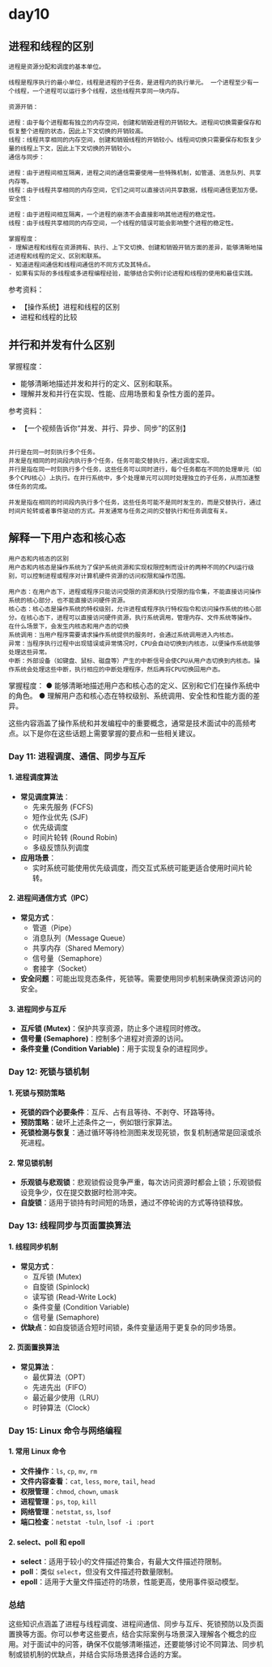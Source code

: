 # day10

## 进程和线程的区别
```
进程是资源分配和调度的基本单位。

线程是程序执行的最小单位，线程是进程的子任务，是进程内的执行单元。 一个进程至少有一个线程，一个进程可以运行多个线程，这些线程共享同一块内存。

资源开销：

进程：由于每个进程都有独立的内存空间，创建和销毁进程的开销较大。进程间切换需要保存和恢复整个进程的状态，因此上下文切换的开销较高。
线程：线程共享相同的内存空间，创建和销毁线程的开销较小。线程间切换只需要保存和恢复少量的线程上下文，因此上下文切换的开销较小。
通信与同步：

进程：由于进程间相互隔离，进程之间的通信需要使用一些特殊机制，如管道、消息队列、共享内存等。
线程：由于线程共享相同的内存空间，它们之间可以直接访问共享数据，线程间通信更加方便。
安全性：

进程：由于进程间相互隔离，一个进程的崩溃不会直接影响其他进程的稳定性。
线程：由于线程共享相同的内存空间，一个线程的错误可能会影响整个进程的稳定性。

掌握程度：
- 理解进程和线程在资源拥有、执行、上下文切换、创建和销毁开销方面的差异，能够清晰地描述进程和线程的定义、区别和联系。
- 知道进程间通信和线程间通信的不同方式及其特点。
- 如果有实际的多线程或多进程编程经验，能够结合实例讨论进程和线程的使用和最佳实践。
```

参考资料：
- 【操作系统】进程和线程的区别
- 进程和线程的比较

## 并行和并发有什么区别

掌握程度：
- 能够清晰地描述并发和并行的定义、区别和联系。
- 理解并发和并行在实现、性能、应用场景和复杂性方面的差异。

参考资料：
- 【一个视频告诉你“并发、并行、异步、同步”的区别】
```

并行是在同一时刻执行多个任务。
并发是在相同的时间段内执行多个任务，任务可能交替执行，通过调度实现。
并行是指在同一时刻执行多个任务，这些任务可以同时进行，每个任务都在不同的处理单元（如多个CPU核心）上执行。在并行系统中，多个处理单元可以同时处理独立的子任务，从而加速整体任务的完成。

并发是指在相同的时间段内执行多个任务，这些任务可能不是同时发生的，而是交替执行，通过时间片轮转或者事件驱动的方式。并发通常与任务之间的交替执行和任务调度有关。
```



## 解释一下用户态和核心态
```
用户态和内核态的区别
用户态和内核态是操作系统为了保护系统资源和实现权限控制而设计的两种不同的CPU运行级别，可以控制进程或程序对计算机硬件资源的访问权限和操作范围。

用户态：在用户态下，进程或程序只能访问受限的资源和执行受限的指令集，不能直接访问操作系统的核心部分，也不能直接访问硬件资源。
核心态：核心态是操作系统的特权级别，允许进程或程序执行特权指令和访问操作系统的核心部分。在核心态下，进程可以直接访问硬件资源，执行系统调用，管理内存、文件系统等操作。
在什么场景下，会发生内核态和用户态的切换
系统调用：当用户程序需要请求操作系统提供的服务时，会通过系统调用进入内核态。
异常：当程序执行过程中出现错误或异常情况时，CPU会自动切换到内核态，以便操作系统能够处理这些异常。
中断：外部设备（如键盘、鼠标、磁盘等）产生的中断信号会使CPU从用户态切换到内核态。操作系统会处理这些中断，执行相应的中断处理程序，然后再将CPU切换回用户态。

```
掌握程度：
● 能够清晰地描述用户态和核心态的定义、区别和它们在操作系统中的角色。
● 理解用户态和核心态在特权级别、系统调用、安全性和性能方面的差异。




这些内容涵盖了操作系统和并发编程中的重要概念，通常是技术面试中的高频考点。以下是你在这些话题上需要掌握的要点和一些相关建议。

### Day 11: 进程调度、通信、同步与互斥

#### 1. **进程调度算法**
- **常见调度算法**：
  - 先来先服务 (FCFS)
  - 短作业优先 (SJF)
  - 优先级调度
  - 时间片轮转 (Round Robin)
  - 多级反馈队列调度
- **应用场景**：
  - 实时系统可能使用优先级调度，而交互式系统可能更适合使用时间片轮转。

#### 2. **进程间通信方式（IPC）**
- **常见方式**：
  - 管道（Pipe）
  - 消息队列（Message Queue）
  - 共享内存（Shared Memory）
  - 信号量（Semaphore）
  - 套接字（Socket）
- **安全问题**：可能出现竞态条件，死锁等。需要使用同步机制来确保资源访问的安全。

#### 3. **进程同步与互斥**
- **互斥锁 (Mutex)**：保护共享资源，防止多个进程同时修改。
- **信号量 (Semaphore)**：控制多个进程对资源的访问。
- **条件变量 (Condition Variable)**：用于实现复杂的进程同步。

### Day 12: 死锁与锁机制

#### 1. **死锁与预防策略**
- **死锁的四个必要条件**：互斥、占有且等待、不剥夺、环路等待。
- **预防策略**：破坏上述条件之一，例如银行家算法。
- **死锁检测与恢复**：通过循环等待检测图来发现死锁，恢复机制通常是回滚或杀死进程。

#### 2. **常见锁机制**
- **乐观锁与悲观锁**：悲观锁假设竞争严重，每次访问资源时都会上锁；乐观锁假设竞争少，仅在提交数据时检测冲突。
- **自旋锁**：适用于锁持有时间短的场景，通过不停轮询的方式等待锁释放。

### Day 13: 线程同步与页面置换算法

#### 1. **线程同步机制**
- **常见方式**：
  - 互斥锁 (Mutex)
  - 自旋锁 (Spinlock)
  - 读写锁 (Read-Write Lock)
  - 条件变量 (Condition Variable)
  - 信号量 (Semaphore)
- **优缺点**：如自旋锁适合短时间锁，条件变量适用于更复杂的同步场景。

#### 2. **页面置换算法**
- **常见算法**：
  - 最优算法（OPT）
  - 先进先出（FIFO）
  - 最近最少使用（LRU）
  - 时钟算法（Clock）
  
### Day 15: Linux 命令与网络编程

#### 1. **常用 Linux 命令**
- **文件操作**：`ls`, `cp`, `mv`, `rm`
- **文件内容查看**：`cat`, `less`, `more`, `tail`, `head`
- **权限管理**：`chmod`, `chown`, `umask`
- **进程管理**：`ps`, `top`, `kill`
- **网络管理**：`netstat`, `ss`, `lsof`
- **端口检查**：`netstat -tuln`, `lsof -i :port`

#### 2. **select、poll 和 epoll**
- **select**：适用于较小的文件描述符集合，有最大文件描述符限制。
- **poll**：类似 `select`，但没有文件描述符数量限制。
- **epoll**：适用于大量文件描述符的场景，性能更高，使用事件驱动模型。

### 总结
这些知识点涵盖了进程与线程调度、进程间通信、同步与互斥、死锁预防以及页面置换等方面。你可以参考这些要点，结合实际案例与场景深入理解各个概念的应用。对于面试中的问答，确保不仅能够清晰描述，还要能够讨论不同算法、同步机制或锁机制的优缺点，并结合实际场景选择合适的方案。